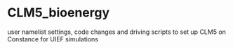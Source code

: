 # CLM5_bioenergy
user namelist settings, code changes and driving scripts to set up CLM5 on Constance for UIEF simulations
